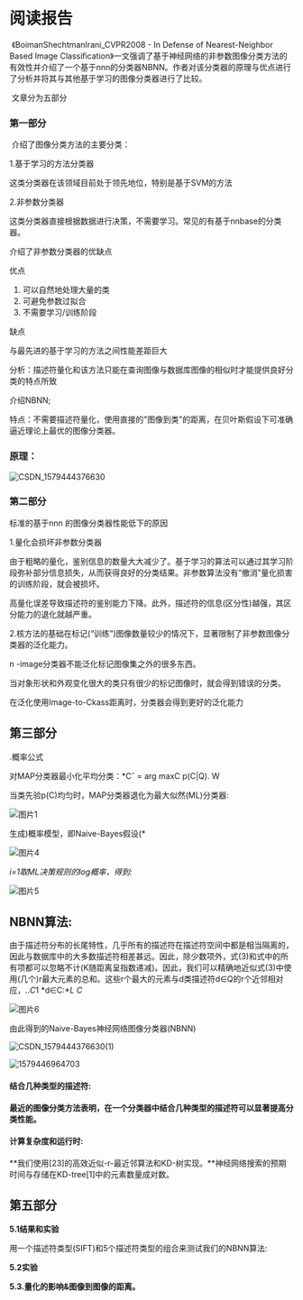 

# 阅读报告

​       《BoimanShechtmanIrani_CVPR2008 - In Defense of Nearest-Neighbor Based Image Classification》一文强调了基于神经网络的非参数图像分类方法的有效性并介绍了一个基于nnn的分类器NBNN。作者对该分类器的原理与优点进行了分析并将其与其他基于学习的图像分类器进行了比较。

​         文章分为五部分

###      第一部分

​        介绍了图像分类方法的主要分类：

1.基于学习的方法分类器

这类分类器在该领域目前处于领先地位，特别是基于SVM的方法

2.非参数分类器

这类分类器直接根据数据进行决策，不需要学习。常见的有基于nnbase的分类器。



  介绍了非参数分类器的优缺点

优点

1. 可以自然地处理大量的类
2. 可避免参数过拟合
3. 不需要学习/训练阶段

缺点

与最先进的基于学习的方法之间性能差距巨大

分析：描述符量化和该方法只能在查询图像与数据库图像的相似时才能提供良好分类的特点所致

介绍NBNN;

特点：不需要描述符量化，使用直接的"图像到类"的距离，在贝叶斯假设下可准确逼近理论上最优的图像分类器。

### 原理：



![CSDN_1579444376630](C:\Users\1\Desktop\CSDN_1579444376630.jpg)

### 第二部分

标准的基于nnn 的图像分类器性能低下的原因

1.量化会损坏非参数分类器

由于粗略的量化，鉴别信息的数量大大减少了。基于学习的算法可以通过其学习阶段弥补部分信息损失，从而获得良好的分类结果。非参数算法没有“撤消”量化损害的训练阶段，就会被损坏。

高量化误差导致描述符的鉴别能力下降。此外，描述符的信息(区分性)越强，其区分能力的退化就越严重。

2.核方法的基础在标记(“训练”)图像数量较少的情况下，显著限制了非参数图像分类器的泛化能力。

n -image分类器不能泛化标记图像集之外的很多东西。

当对象形状和外观变化很大的类只有很少的标记图像时，就会得到错误的分类。

在泛化使用Image-to-Ckass距离时，分类器会得到更好的泛化能力

## 第三部分

.概率公式

 对MAP分类器最小化平均分类：*Cˆ = arg maxC p(C|Q). W

当类先验p(C)均匀时，MAP分类器退化为最大似然(ML)分类器:

![图片1](C:\Users\1\Desktop\图片1.png)

生成)概率模型，即Naive-Bayes假设(*


![图片4](C:\Users\1\Desktop\图片4.png)

*i=1取ML决策规则的log概率，得到:*

![图片5](C:\Users\1\Desktop\图片5.png)



## **NBNN算法:**

由于描述符分布的长尾特性，几乎所有的描述符在描述符空间中都是相当隔离的，因此与数据库中的大多数描述符相差甚远。因此，除少数项外，式(3)和式中的所有项都可以忽略不计(K随距离呈指数递减)。因此，我们可以精确地近似式(3)中使用(几个)r最大元素的总和。这些r个最大的元素与d类描述符d∈Q的r个近邻相对应，..*C*1 *d∈C:**L* *C*

![图片6](C:\Users\1\Desktop\图片6.png)



由此得到的Naive-Bayes神经网络图像分类器(NBNN)

![CSDN_1579444376630(1)](C:\Users\1\Desktop\CSDN_1579444376630(1).jpg)

![1579446964703](C:\Users\1\AppData\Roaming\Typora\typora-user-images\1579446964703.png)





#### **结合几种类型的描述符:**

**最近的图像分类方法表明，在一个分类器中结合几种类型的描述符可以显著提高分类性能。**

#### **计算复杂度和运行时:**

**我们使用[23]的高效近似-r-最近邻算法和KD-树实现。**神经网络搜索的预期时间与存储在KD-tree[1]中的元素数量成对数。

## 第五部分

**5.1结果和实验**

用一个描述符类型(SIFT)和5个描述符类型的组合来测试我们的NBNN算法:



**5.2实验**

**5.3.量化的影响&图像到图像的距离。**